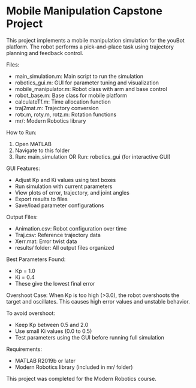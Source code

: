 Mobile Manipulation Capstone Project
====================================

This project implements a mobile manipulation simulation for the youBot platform.
The robot performs a pick-and-place task using trajectory planning and feedback control.

Files:
- main_simulation.m: Main script to run the simulation
- robotics_gui.m: GUI for parameter tuning and visualization
- mobile_manipulator.m: Robot class with arm and base control
- robot_base.m: Base class for mobile platform
- calculateTf.m: Time allocation function
- traj2mat.m: Trajectory conversion
- rotx.m, roty.m, rotz.m: Rotation functions
- mr/: Modern Robotics library

How to Run:
1. Open MATLAB
2. Navigate to this folder
3. Run: main_simulation
   OR
   Run: robotics_gui (for interactive GUI)

GUI Features:
- Adjust Kp and Ki values using text boxes
- Run simulation with current parameters
- View plots of error, trajectory, and joint angles
- Export results to files
- Save/load parameter configurations

Output Files:
- Animation.csv: Robot configuration over time
- Traj.csv: Reference trajectory data  
- Xerr.mat: Error twist data
- results/ folder: All output files organized

Best Parameters Found:
- Kp = 1.0
- Ki = 0.4
- These give the lowest final error

Overshoot Case:
When Kp is too high (>3.0), the robot overshoots the target and oscillates.
This causes high error values and unstable behavior.

To avoid overshoot:
- Keep Kp between 0.5 and 2.0
- Use small Ki values (0.0 to 0.5)
- Test parameters using the GUI before running full simulation

Requirements:
- MATLAB R2019b or later
- Modern Robotics library (included in mr/ folder)

This project was completed for the Modern Robotics course.
